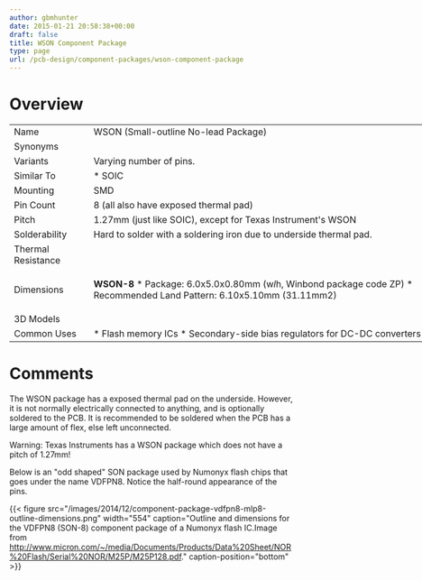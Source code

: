```yaml
---
author: gbmhunter
date: 2015-01-21 20:58:38+00:00
draft: false
title: WSON Component Package
type: page
url: /pcb-design/component-packages/wson-component-package
---
```


# Overview

<table style="width: 800px;" ><tbody ><tr >
<td >Name
</td>
<td >WSON (Small-outline No-lead Package)
</td></tr><tr >
<td >Synonyms
</td>
<td > 
</td></tr><tr >
<td >Variants
</td>
<td >Varying number of pins.
</td></tr><tr >
<td >Similar To
</td>
<td >  * SOIC
</td></tr><tr >
<td >Mounting
</td>
<td >SMD
</td></tr><tr >
<td >Pin Count
</td>
<td >8 (all also have exposed thermal pad)
</td></tr><tr >
<td >Pitch
</td>
<td >1.27mm (just like SOIC), except for Texas Instrument's WSON
</td></tr><tr >
<td >Solderability
</td>
<td >Hard to solder with a soldering iron due to underside thermal pad.
</td></tr><tr >
<td >Thermal Resistance
</td>
<td > 
</td></tr><tr >
<td >Dimensions
</td>
<td >

**WSON-8**  * Package: 6.0x5.0x0.80mm (w*l*h, Winbond package code ZP)  * Recommended Land Pattern: 6.10x5.10mm (31.11mm2)
</td></tr><tr >
<td >3D Models
</td>
<td > 
</td></tr><tr >
<td >Common Uses
</td>
<td >  * Flash memory ICs  * Secondary-side bias regulators for DC-DC converters
</td></tr></tbody></table>

# Comments

The WSON package has a exposed thermal pad on the underside. However, it is not normally electrically connected to anything, and is optionally soldered to the PCB. It is recommended to be soldered when the PCB has a large amount of flex, else left unconnected.

Warning: Texas Instruments has a WSON package which does not have a pitch of 1.27mm! 

Below is an "odd shaped" SON package used by Numonyx flash chips that goes under the name VDFPN8. Notice the half-round appearance of the pins.

{{< figure src="/images/2014/12/component-package-vdfpn8-mlp8-outline-dimensions.png" width="554" caption="Outline and dimensions for the VDFPN8 (SON-8) component package of a Numonyx flash IC.Image from http://www.micron.com/~/media/Documents/Products/Data%20Sheet/NOR%20Flash/Serial%20NOR/M25P/M25P128.pdf." caption-position="bottom" >}}

#  
